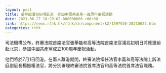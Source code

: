 ```yaml
---
layout: post
title: 張舉能潘兆初明赴京　參加中國共產黨一百周年慶祝活動
date: 2021-06-27 18:20:02.000000000 +08:00
link: https://news.rthk.hk/rthk/ch/component/k2/1597930-20210627.htm
categories: rthk
---
```


司法機構公布，終審法院首席法官張舉能和高等法院首席法官潘兆初明日將應邀前赴北京，參加中國共產黨成立100周年慶祝活動。

他們將於7月1日回港。在兩人離港期間，終審法院常任法官李義和高等法院上訴法庭副庭長楊振權法官，將分別署理終審法院首席法官和高等法院首席法官職務。
